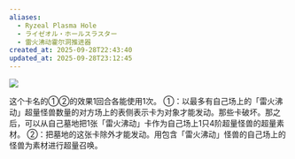 ```yaml
---
aliases:
  - Ryzeal Plasma Hole
  - ライゼオル・ホールスラスター
  - 雷火沸动霍尔洞推进器
created_at: 2025-09-28T22:43:40
updated_at: 2025-09-28T23:12:45
---
```


![](https://cdn.233.momobako.com/ygopro/pics/33787730.jpg!half)

这个卡名的①②的效果1回合各能使用1次。
①：以最多有自己场上的「雷火沸动」超量怪兽数量的对方场上的表侧表示卡为对象才能发动。那些卡破坏。那之后，可以从自己墓地把1张「雷火沸动」卡作为自己场上1只4阶超量怪兽的超量素材。
②：把墓地的这张卡除外才能发动。用包含「雷火沸动」怪兽的自己场上的怪兽为素材进行超量召唤。
